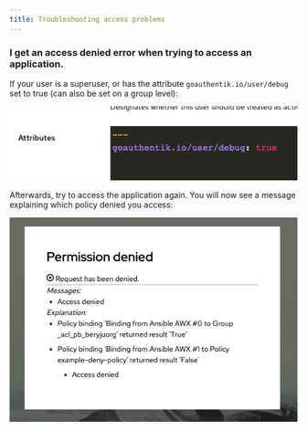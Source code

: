 ```yaml
---
title: Troubleshooting access problems
---
```


### I get an access denied error when trying to access an application.

If your user is a superuser, or has the attribute `goauthentik.io/user/debug` set to true (can also be set on a group level):

![](./authentik_user_debug.png)

Afterwards, try to access the application again. You will now see a message explaining which policy denied you access:

![](./access_denied_message.png)
